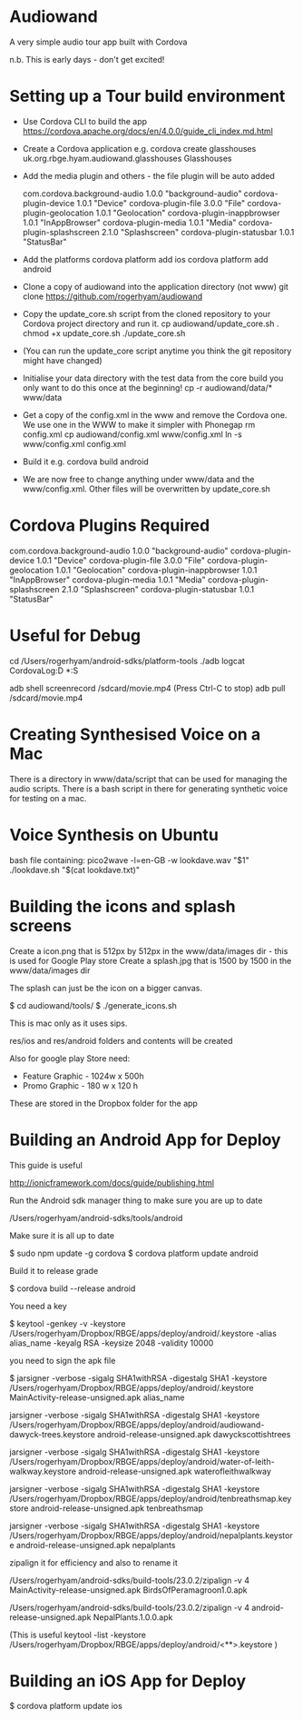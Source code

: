 
Audiowand
=========

A very simple audio tour app built with Cordova

n.b. This is early days - don't get excited!

Setting up a Tour build environment
===================================

* Use Cordova CLI to build the app
        https://cordova.apache.org/docs/en/4.0.0/guide_cli_index.md.html
* Create a Cordova application e.g.
        cordova create glasshouses uk.org.rbge.hyam.audiowand.glasshouses Glasshouses
* Add the media plugin and others - the file plugin will be auto added
        
    com.cordova.background-audio 1.0.0 "background-audio"
    cordova-plugin-device 1.0.1 "Device"
    cordova-plugin-file 3.0.0 "File"
    cordova-plugin-geolocation 1.0.1 "Geolocation"
    cordova-plugin-inappbrowser 1.0.1 "InAppBrowser"
    cordova-plugin-media 1.0.1 "Media"
    cordova-plugin-splashscreen 2.1.0 "Splashscreen"
    cordova-plugin-statusbar 1.0.1 "StatusBar"
        
* Add the platforms
        cordova platform add ios
        cordova platform add android
* Clone a copy of audiowand into the application directory (not www)
        git clone https://github.com/rogerhyam/audiowand
* Copy the update_core.sh script from the cloned repository to your Cordova project directory and run it.
    cp audiowand/update_core.sh .
    chmod +x update_core.sh
    ./update_core.sh
* (You can run the update_core script anytime you think the git repository might have changed)
* Initialise your data directory with the test data from the core build you only want to do this once at the beginning!
    cp -r audiowand/data/* www/data
* Get a copy of the config.xml in the www and remove the Cordova one. We use one in the WWW to make it simpler with Phonegap 
    rm config.xml
    cp audiowand/config.xml www/config.xml
    ln -s www/config.xml config.xml
* Build it e.g.
    cordova build android
* We are now free to change anything under www/data and the www/config.xml. Other files will be overwritten by update_core.sh

Cordova Plugins Required
========================
com.cordova.background-audio 1.0.0 "background-audio"
cordova-plugin-device 1.0.1 "Device"
cordova-plugin-file 3.0.0 "File"
cordova-plugin-geolocation 1.0.1 "Geolocation"
cordova-plugin-inappbrowser 1.0.1 "InAppBrowser"
cordova-plugin-media 1.0.1 "Media"
cordova-plugin-splashscreen 2.1.0 "Splashscreen"
cordova-plugin-statusbar 1.0.1 "StatusBar"

Useful for Debug
================
cd /Users/rogerhyam/android-sdks/platform-tools
./adb  logcat CordovaLog:D *:S

adb shell screenrecord /sdcard/movie.mp4
(Press Ctrl-C to stop)
adb pull /sdcard/movie.mp4


Creating Synthesised Voice on a Mac
===================================
There is a directory in www/data/script that can be used for managing the audio scripts. There is a bash script in there for generating synthetic voice for testing on a mac.

Voice Synthesis on Ubuntu
==========================

bash file containing:
pico2wave -l=en-GB -w lookdave.wav "$1"
./lookdave.sh "$(cat lookdave.txt)"

Building the icons and splash screens
=====================================

Create a icon.png that is 512px by 512px in the www/data/images dir - this is used for Google Play store
Create a splash.jpg that is 1500 by 1500 in the www/data/images dir

The splash can just be the icon on a bigger canvas.

$ cd audiowand/tools/
$ ./generate_icons.sh

This is mac only as it uses sips.

res/ios and res/android folders and contents will be created

Also for google play Store need:

*  Feature Graphic - 1024w x 500h 
*  Promo Graphic - 180 w x 120 h

These are stored in the Dropbox folder for the app

Building an Android App for Deploy
==================================

This guide is useful

http://ionicframework.com/docs/guide/publishing.html

Run the Android sdk manager thing to make sure you are up to date

/Users/rogerhyam/android-sdks/tools/android

Make sure it is all up to date

$ sudo npm update -g cordova
$ cordova platform update android

Build it to release grade

$ cordova build --release android

You need a key

$ keytool -genkey -v -keystore /Users/rogerhyam/Dropbox/RBGE/apps/deploy/android/<appname>.keystore -alias alias_name -keyalg RSA -keysize 2048 -validity 10000

you need to sign the apk file

$ jarsigner -verbose -sigalg SHA1withRSA -digestalg SHA1 -keystore /Users/rogerhyam/Dropbox/RBGE/apps/deploy/android/<appname>.keystore MainActivity-release-unsigned.apk alias_name

jarsigner -verbose -sigalg SHA1withRSA -digestalg SHA1 -keystore /Users/rogerhyam/Dropbox/RBGE/apps/deploy/android/audiowand-dawyck-trees.keystore android-release-unsigned.apk dawyckscottishtrees

jarsigner -verbose -sigalg SHA1withRSA -digestalg SHA1 -keystore /Users/rogerhyam/Dropbox/RBGE/apps/deploy/android/water-of-leith-walkway.keystore android-release-unsigned.apk waterofleithwalkway

jarsigner -verbose -sigalg SHA1withRSA -digestalg SHA1 -keystore /Users/rogerhyam/Dropbox/RBGE/apps/deploy/android/tenbreathsmap.keystore android-release-unsigned.apk tenbreathsmap

jarsigner -verbose -sigalg SHA1withRSA -digestalg SHA1 -keystore /Users/rogerhyam/Dropbox/RBGE/apps/deploy/android/nepalplants.keystore android-release-unsigned.apk nepalplants


zipalign it for efficiency and also to rename it

/Users/rogerhyam/android-sdks/build-tools/23.0.2/zipalign -v 4 MainActivity-release-unsigned.apk BirdsOfPeramagroon1.0.apk

/Users/rogerhyam/android-sdks/build-tools/23.0.2/zipalign -v 4 android-release-unsigned.apk NepalPlants.1.0.0.apk

(This is useful keytool -list -keystore /Users/rogerhyam/Dropbox/RBGE/apps/deploy/android/<**>.keystore )

Building an iOS App for Deploy
==============================

$ cordova platform update ios



